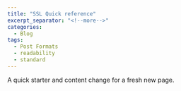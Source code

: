 ```yaml
---
title: "SSL Quick reference"
excerpt_separator: "<!--more-->"
categories:
  - Blog
tags:
  - Post Formats
  - readability
  - standard
---
```


A quick starter and content change for a fresh new page.
